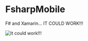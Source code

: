 # FsharpMobile
F# and Xamarin... IT    COULD    WORK!!!

![It could work!!!](http://gph.is/1pGH7vg)
